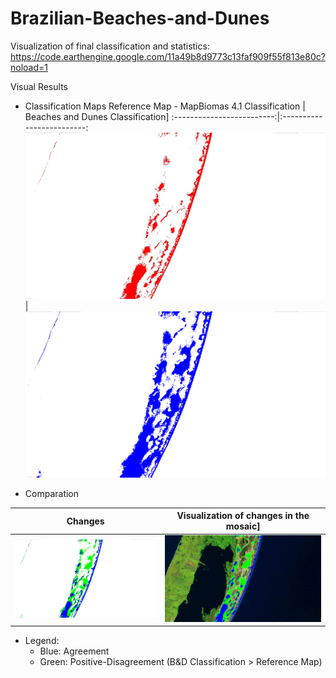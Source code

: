 # Brazilian-Beaches-and-Dunes

Visualization of final classification and statistics: https://code.earthengine.google.com/11a49b8d9773c13faf909f55f813e80c?noload=1

Visual Results
 * Classification Maps
Reference Map - MapBiomas 4.1 Classification             | Beaches and Dunes Classification]
:-------------------------:|:-------------------------:
![](/images/cropReferenceMap.png)  |  ![](/images/cropBandD_classification.png)


 * Comparation

Changes           | Visualization of changes in the mosaic]
:-------------------------:|:-------------------------:
![](/images/cropchanges.png)  |  ![](/images/cropmosaicChanges.png)
* Legend:
     * Blue: Agreement
     * Green: Positive-Disagreement (B&D Classification  > Reference Map)
